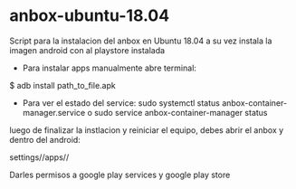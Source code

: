 # anbox-ubuntu-18.04

Script para la instalacion del anbox en Ubuntu 18.04 a su vez instala la imagen android con al playstore instalada

- Para instalar apps manualmente abre terminal:

$ adb install path_to_file.apk

- Para ver el estado del service:
sudo systemctl status anbox-container-manager.service
o
sudo service anbox-container-manager status

luego de finalizar la instlacion y reiniciar el equipo, debes abrir el anbox y dentro del android:

settings//apps//

Darles permisos a google play services y google play store

